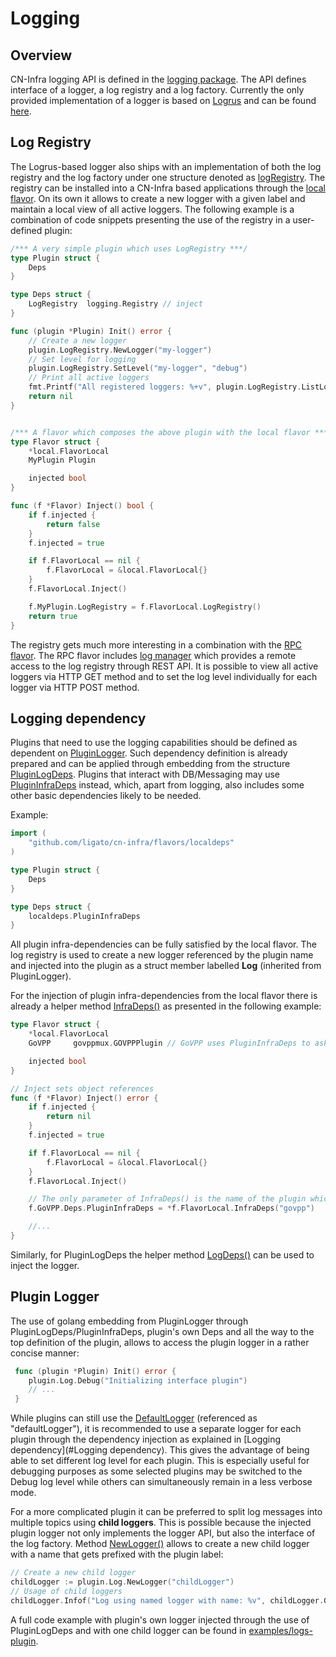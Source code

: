 # Logging

## Overview
CN-Infra logging API is defined in the [logging package](../../logging/log_api.go).
The API defines interface of a logger, a log registry and a log factory.
Currently the only provided implementation of a logger is based on
[Logrus](https://github.com/sirupsen/logrus) and can be found
[here](../../logging/logrus/logger.go).

## Log Registry
The Logrus-based logger also ships with an implementation of both
the log registry and the log factory under one structure denoted
as [logRegistry](../../logging/logrus/registry.go).
The registry can be installed into a CN-Infra based applications
through the [local flavor](../../flavors/local).
On its own it allows to create a new logger with a given label and
maintain a local view of all active loggers.
The following example is a combination of code snippets presenting
the use of the registry in a user-defined plugin:
```go
/*** A very simple plugin which uses LogRegistry ***/
type Plugin struct {
	Deps
}

type Deps struct {
	LogRegistry  logging.Registry // inject
}

func (plugin *Plugin) Init() error {
    // Create a new logger
    plugin.LogRegistry.NewLogger("my-logger")
    // Set level for logging
    plugin.LogRegistry.SetLevel("my-logger", "debug")
    // Print all active loggers
    fmt.Printf("All registered loggers: %+v", plugin.LogRegistry.ListLoggers())
    return nil
}


/*** A flavor which composes the above plugin with the local flavor ***/
type Flavor struct {
	*local.FlavorLocal
	MyPlugin Plugin

	injected bool
}

func (f *Flavor) Inject() bool {
	if f.injected {
		return false
	}
	f.injected = true

	if f.FlavorLocal == nil {
		f.FlavorLocal = &local.FlavorLocal{}
	}
	f.FlavorLocal.Inject()

	f.MyPlugin.LogRegistry = f.FlavorLocal.LogRegistry()
	return true
}
```

The registry gets much more interesting in a combination with
the [RPC flavor](../../flavors/rpc).
The RPC flavor includes [log manager](../../logging/logmanager) which
provides a remote access to the log registry through REST API.
It is possible to view all active loggers via HTTP GET method and to set
the log level individually for each logger via HTTP POST method.

## Logging dependency
Plugins that need to use the logging capabilities should be defined
as dependent on [PluginLogger](../../logging/log_api.go).
Such dependency definition is already prepared and can be applied through
embedding from the structure
[PluginLogDeps](../../flavors/local/plugin_deps.go).
Plugins that interact with DB/Messaging may use
[PluginInfraDeps](../../flavors/local/plugin_deps.go) instead, which,
apart from logging, also includes some other basic dependencies likely
to be needed.

Example:
```go
import (
	"github.com/ligato/cn-infra/flavors/localdeps"
)

type Plugin struct {
	Deps
}

type Deps struct {
	localdeps.PluginInfraDeps
}
```

All plugin infra-dependencies can be fully satisfied by the local flavor.
The log registry is used to create a new logger referenced by the plugin
name and injected into the plugin as a struct member labelled **Log**
(inherited from PluginLogger).

For the injection of plugin infra-dependencies from the local flavor
there is already a helper method
[InfraDeps()](../../flavors/local/local_flavor.go) as presented in the
following example:
```go
type Flavor struct {
	*local.FlavorLocal
	GoVPP     govppmux.GOVPPPlugin // GoVPP uses PluginInfraDeps to ask for logging capabilities among other things

	injected bool
}

// Inject sets object references
func (f *Flavor) Inject() error {
	if f.injected {
		return nil
	}
	f.injected = true

	if f.FlavorLocal == nil {
		f.FlavorLocal = &local.FlavorLocal{}
	}
	f.FlavorLocal.Inject()

	// The only parameter of InfraDeps() is the name of the plugin which will be used as the label for the allocated logger.
	f.GoVPP.Deps.PluginInfraDeps = *f.FlavorLocal.InfraDeps("govpp")

	//...
}
```

Similarly, for PluginLogDeps the helper method
[LogDeps()](../../flavors/local/local_flavor.go) can be used to inject
the logger.

## Plugin Logger
The use of golang embedding from PluginLogger through
PluginLogDeps/PluginInfraDeps, plugin's own Deps and all the way
to the top definition of the plugin, allows to access the plugin logger
in a rather concise manner:
```go
 func (plugin *Plugin) Init() error {
 	plugin.Log.Debug("Initializing interface plugin")
 	// ...
 }
```

While plugins can still use the [DefaultLogger](../../logging/logrus)
(referenced as "defaultLogger"), it is recommended to use a separate
logger for each plugin through the dependency injection as explained in
[Logging dependency](#Logging dependency).
This gives the advantage of being able to set different log level for
each plugin. This is especially useful for debugging purposes as some
selected plugins may be switched to the Debug log level while others can
simultaneously remain in a less verbose mode.

For a more complicated plugin it can be preferred to split log messages
into multiple topics using **child loggers**. This is possible because
the injected plugin logger not only implements the logger API, but also
the interface of the log factory.
Method [NewLogger()](../../logging/log_api.go) allows to create a new
child logger with a name that gets prefixed with the plugin label:
```go
// Create a new child logger
childLogger := plugin.Log.NewLogger("childLogger")
// Usage of child loggers
childLogger.Infof("Log using named logger with name: %v", childLogger.GetName())
```

A full code example with plugin's own logger injected through
the use of PluginLogDeps and with one child logger can be found in
[examples/logs-plugin](../../examples/logs-plugin/main.go).